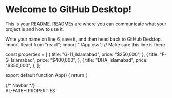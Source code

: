 # Welcome to GitHub Desktop!

This is your README. READMEs are where you can communicate what your project is and how to use it.

Write your name on line 6, save it, and then head back to GitHub Desktop.
import React from "react";
import "./App.css"; // Make sure this line is there

const properties = [
  {
    title: "G-11_Islamabad",
    price: "$250,000",
  },
  {
    title: "F-G_Islamabad",
    price: "$400,000",
  },
  {
    title: "DHA_Islamabad",
    price: "$350,000",
  },
];

export default function App() {
  return (
    <div>
      {/* Navbar */}
      <nav className="navbar">
        <div className="navbar-logo">AL-FATEH PROPERTIES</div>
        <div className="navbar-links">